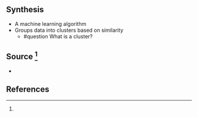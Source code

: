 ## Synthesis
- A machine learning algorithm
- Groups data into clusters based on similarity
	- #question What is a cluster?
## Source [^1]
- 
## References

[^1]: 
